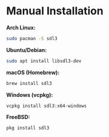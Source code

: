 # Manual Installation

   **Arch Linux:**
   ```bash
   sudo pacman -S sdl3
   ```

   **Ubuntu/Debian:**
   ```bash
   sudo apt install libsdl3-dev
   ```

   **macOS (Homebrew):**
   ```bash
   brew install sdl3
   ```

   **Windows (vcpkg):**
   ```powershell
   vcpkg install sdl3:x64-windows
   ```

   **FreeBSD:**
   ```bash
   pkg install sdl3
   ```
